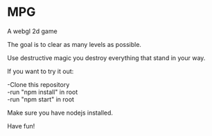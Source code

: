 # MPG

A webgl 2d game

The goal is to clear as many levels as possible.

Use destructive magic you destroy everything that stand in your way.

If you want to try it out:

-Clone this repository  
-run "npm install" in root  
-run "npm start" in root  

Make sure you have nodejs installed.

Have fun!


